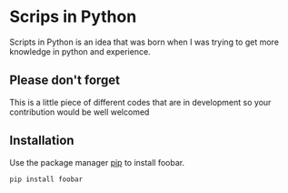 # Scrips in Python

Scripts in Python is an idea that was born when I was trying to get more knowledge in python and experience.

## Please don't forget

This is a little piece of different codes that are in development so your contribution would be well welcomed

## Installation

Use the package manager [pip](https://pip.pypa.io/en/stable/) to install foobar.

```bash
pip install foobar
```